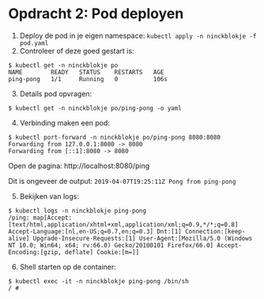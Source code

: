 # Opdracht 2: Pod deployen

1. Deploy de pod in je eigen namespace: `kubectl apply -n ninckblokje -f pod.yaml`
2. Controleer of deze goed gestart is:

````
$ kubectl get -n ninckblokje po
NAME        READY   STATUS    RESTARTS   AGE
ping-pong   1/1     Running   0          106s
````

3. Details pod opvragen:

````
$ kubectl get -n ninckblokje po/ping-pong -o yaml
````

4. Verbinding maken een pod:

````
$ kubectl port-forward -n ninckblokje po/ping-pong 8080:8080
Forwarding from 127.0.0.1:8080 -> 8080
Forwarding from [::1]:8080 -> 8080
````

Open de pagina: http://localhost:8080/ping

Dit is ongeveer de output: `2019-04-07T19:25:11Z Pong from ping-pong`

5. Bekijken van logs:

````
$ kubectl logs -n ninckblokje ping-pong
/ping: map[Accept:[text/html,application/xhtml+xml,application/xml;q=0.9,*/*;q=0.8] Accept-Language:[nl,en-US;q=0.7,en;q=0.3] Dnt:[1] Connection:[keep-alive] Upgrade-Insecure-Requests:[1] User-Agent:[Mozilla/5.0 (Windows NT 10.0; Win64; x64; rv:66.0) Gecko/20100101 Firefox/66.0] Accept-Encoding:[gzip, deflate] Cookie:[m=]]
````

6. Shell starten op de container:

````
$ kubectl exec -it -n ninckblokje ping-pong /bin/sh
/ #
````